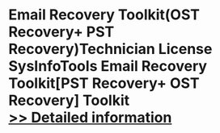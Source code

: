 # Email Recovery Toolkit(OST Recovery+ PST Recovery)Technician License<br />SysInfoTools Email Recovery Toolkit[PST Recovery+ OST Recovery] Toolkit<br />[>> Detailed information](https://secure.shareit.com/shareit/product.html?productid=300725590&affiliateid=200057808)